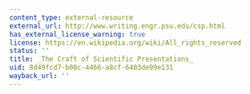 ```yaml
---
content_type: external-resource
external_url: http://www.writing.engr.psu.edu/csp.html
has_external_license_warning: true
license: https://en.wikipedia.org/wiki/All_rights_reserved
status: ''
title: _The Craft of Scientific Presentations_
uid: 8d49fcd7-b08c-4466-a8cf-6403de99e131
wayback_url: ''
---
```

